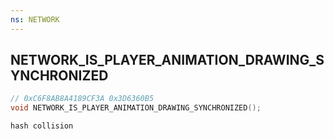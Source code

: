 ```yaml
---
ns: NETWORK
---
```

## NETWORK_IS_PLAYER_ANIMATION_DRAWING_SYNCHRONIZED

```c
// 0xC6F8AB8A4189CF3A 0x3D6360B5
void NETWORK_IS_PLAYER_ANIMATION_DRAWING_SYNCHRONIZED();
```

```
hash collision  
```

